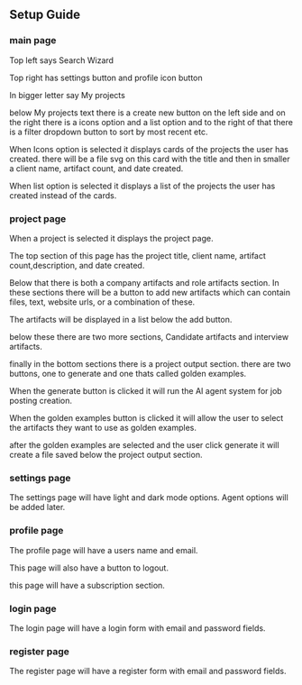 ## Setup Guide

### main page

Top left says Search Wizard

Top right has settings button and profile icon button

In bigger letter say My projects 

below My projects text there is a create new button on the left side and on the right there is a icons option and a list option and to the right of that there is a filter dropdown button to sort by most recent etc. 

When Icons option is selected it displays cards of the projects the user has created. there will be a file svg on this card with the title  and then in smaller a client name, artifact count, and date created.

When list option is selected it displays a list of the projects the user has created instead of the cards. 

### project page

When a project is selected it displays the project page. 

The top section of this page has the project title, client name, artifact count,description, and date created.

Below that there is both a company artifacts and role artifacts section. In these sections there will be a button to add new artifacts which can contain files, text, website urls, or a combination of these.

The artifacts will be displayed in a list below the add button. 

below these there are two more sections, Candidate artifacts and interview artifacts.

finally in the bottom sections there is a project output section. there are two buttons, one to generate and one thats called golden examples. 

When the generate button is clicked it will run the AI agent system for job posting creation.

When the golden examples button is clicked it will allow the user to select the artifacts they want to use as golden examples.

after the golden examples are selected and the user click generate it will create a file saved below the project output section.

### settings page

The settings page will have light and dark mode options. Agent options will be added later. 

### profile page

The profile page will have a users name and email. 

This page will also have a button to logout. 

this page will have a subscription section.

### login page

The login page will have a login form with email and password fields. 

### register page

The register page will have a register form with email and password fields. 

